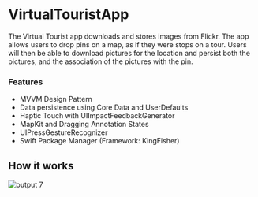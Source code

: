 # VirtualTouristApp

The Virtual Tourist app downloads and stores images from Flickr. The app allows users to drop pins on a map, as if they were stops on a tour. Users will then be able to download pictures for the location and persist both the pictures, and the association of the pictures with the pin.

### Features

- MVVM Design Pattern
- Data persistence using Core Data and UserDefaults
- Haptic Touch with UIImpactFeedbackGenerator
- MapKit and Dragging Annotation States
- UIPressGestureRecognizer
- Swift Package Manager (Framework: KingFisher)

## How it works

![output 7](https://user-images.githubusercontent.com/74434212/188460868-04ac0d71-acb5-4938-98e1-509563b349b0.gif)

